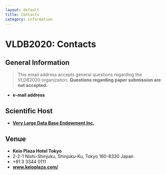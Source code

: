 ```yaml
---
layout: default
title: Contacts
category: information
---
```


# VLDB2020: Contacts

## General Information

> This email address accepts general questions regarding the VLDB2020 organization. **Questions regarding paper submission are not accepted.**

<ul class="fa-ul">
    <li><span class="fa-li"><i class="far fa-envelope"></i></span><strong><span class="contactaddress">e-mail address</span></strong></li>
</ul>

## Scientific Host

<ul class="fa-ul">
    <li><span class="fa-li"><i class="fas fa-external-link-alt"></i></span><strong><a href="vldb.org" target="_blank">Very Large Data Base Endowment Inc.</a></strong></li>
</ul>

## Venue

<ul class="fa-ul">
    <li><span class="fa-li"><i class="fas fa-hotel"></i></span><strong>Keio Plaza Hotel
            Tokyo</strong></li>
    <li><span class="fa-li"><i class="fas fa-map"></i></span>2-2-1 Nishi-Shinjuku,
        Shinjuku-Ku,
        Tokyo
        160-8330 Japan</li>
    <li><span class="fa-li"><i class="fas fa-phone"></i></span>+81 3 3344 0111</li>
        <li><span class="fa-li"><i class="fas fa-external-link-alt"></i></span><strong><a href="https://www.keioplaza.com/" target="_blank">www.keioplaza.com/</a></strong></li>
</ul>